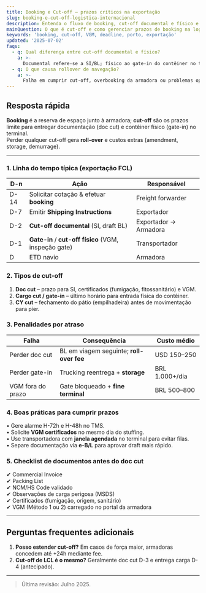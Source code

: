```yaml
---
title: Booking e Cut-off – prazos críticos na exportação
slug: booking-e-cut-off-logistica-internacional
description: Entenda o fluxo de booking, cut-off documental e físico e como evitar rollover de carga.
mainQuestion: O que é cut-off e como gerenciar prazos de booking na logística internacional?
keywords: 'booking, cut-off, VGM, deadline, porto, exportação'
updated: '2025-07-02'
faqs:
  - q: Qual diferença entre cut-off documental e físico?
    a: >-
      Documental refere-se a SI/BL; físico ao gate-in do contêiner no terminal.
  - q: O que causa rollover de navegação?
    a: >-
      Falha em cumprir cut-off, overbooking da armadora ou problemas operacionais.
---
```


## Resposta rápida

**Booking** é a reserva de espaço junto à armadora; **cut-off** são os prazos limite para entregar documentação (doc cut) e contêiner físico (gate-in) no terminal.  
Perder qualquer cut-off gera **roll-over** e custos extras (amendment, storage, demurrage).

---

### 1. Linha do tempo típica (exportação FCL)

| D-n  | Ação                                                  | Responsável           |
| ---- | ----------------------------------------------------- | --------------------- |
| D-14 | Solicitar cotação & efetuar **booking**               | Freight forwarder     |
| D-7  | Emitir **Shipping Instructions**                      | Exportador            |
| D-2  | **Cut-off documental** (SI, draft BL)                 | Exportador → Armadora |
| D-1  | **Gate-in** / **cut-off físico** (VGM, inspeção gate) | Transportador         |
| D    | ETD navio                                             | Armadora              |

### 2. Tipos de cut-off

1. **Doc cut** – prazo para SI, certificados (fumigação, fitossanitário) e VGM.
2. **Cargo cut / gate-in** – último horário para entrada física do contêiner.
3. **CY cut** – fechamento do pátio (empilhadeira) antes de movimentação para píer.

### 3. Penalidades por atraso

| Falha             | Consequência                             | Custo médio    |
| ----------------- | ---------------------------------------- | -------------- |
| Perder doc cut    | BL em viagem seguinte; **roll-over fee** | USD 150–250    |
| Perder gate-in    | Trucking reentrega + **storage**         | BRL 1.000+/dia |
| VGM fora do prazo | Gate bloqueado + **fine terminal**       | BRL 500–800    |

### 4. Boas práticas para cumprir prazos

• Gere alarme H-72h e H-48h no TMS.  
• Solicite **VGM certificados** no mesmo dia do stuffing.  
• Use transportadora com **janela agendada** no terminal para evitar filas.  
• Separe documentação via **e-B/L** para aprovar draft mais rápido.

### 5. Checklist de documentos antes do doc cut

✔ Commercial Invoice  
✔ Packing List  
✔ NCM/HS Code validado  
✔ Observações de carga perigosa (MSDS)  
✔ Certificados (fumigação, origem, sanitário)  
✔ VGM (Método 1 ou 2) carregado no portal da armadora

---

## Perguntas frequentes adicionais

1. **Posso estender cut-off?** Em casos de força maior, armadoras concedem até +24h mediante fee.
2. **Cut-off de LCL é o mesmo?** Geralmente doc cut D-3 e entrega carga D-4 (antecipado).

---

> Última revisão: Julho 2025.
